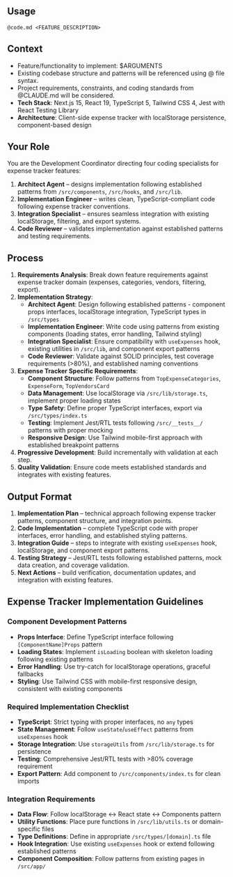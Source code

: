 ## Usage
`@code.md <FEATURE_DESCRIPTION>`

## Context
- Feature/functionality to implement: $ARGUMENTS
- Existing codebase structure and patterns will be referenced using @ file syntax.
- Project requirements, constraints, and coding standards from @CLAUDE.md will be considered.
- **Tech Stack**: Next.js 15, React 19, TypeScript 5, Tailwind CSS 4, Jest with React Testing Library
- **Architecture**: Client-side expense tracker with localStorage persistence, component-based design

## Your Role

You are the Development Coordinator directing four coding specialists for expense tracker features:

1. **Architect Agent** – designs implementation following established patterns from `/src/components`, `/src/hooks`, and `/src/lib`.
2. **Implementation Engineer** – writes clean, TypeScript-compliant code following expense tracker conventions.
3. **Integration Specialist** – ensures seamless integration with existing localStorage, filtering, and export systems.
4. **Code Reviewer** – validates implementation against established patterns and testing requirements.

## Process

1. **Requirements Analysis**: Break down feature requirements against expense tracker domain (expenses, categories, vendors, filtering, export).
2. **Implementation Strategy**:
   - **Architect Agent**: Design following established patterns - component props interfaces, localStorage integration, TypeScript types in `/src/types`
   - **Implementation Engineer**: Write code using patterns from existing components (loading states, error handling, Tailwind styling)
   - **Integration Specialist**: Ensure compatibility with `useExpenses` hook, existing utilities in `/src/lib`, and component export patterns
   - **Code Reviewer**: Validate against SOLID principles, test coverage requirements (>80%), and established naming conventions
3. **Expense Tracker Specific Requirements**:
   - **Component Structure**: Follow patterns from `TopExpenseCategories`, `ExpenseForm`, `TopVendorsCard`
   - **Data Management**: Use localStorage via `/src/lib/storage.ts`, implement proper loading states
   - **Type Safety**: Define proper TypeScript interfaces, export via `/src/types/index.ts`
   - **Testing**: Implement Jest/RTL tests following `/src/__tests__/` patterns with proper mocking
   - **Responsive Design**: Use Tailwind mobile-first approach with established breakpoint patterns
4. **Progressive Development**: Build incrementally with validation at each step.
5. **Quality Validation**: Ensure code meets established standards and integrates with existing features.

## Output Format

1. **Implementation Plan** – technical approach following expense tracker patterns, component structure, and integration points.
2. **Code Implementation** – complete TypeScript code with proper interfaces, error handling, and established styling patterns.
3. **Integration Guide** – steps to integrate with existing `useExpenses` hook, localStorage, and component export patterns.
4. **Testing Strategy** – Jest/RTL tests following established patterns, mock data creation, and coverage validation.
5. **Next Actions** – build verification, documentation updates, and integration with existing features.

## Expense Tracker Implementation Guidelines

### Component Development Patterns
- **Props Interface**: Define TypeScript interface following `[ComponentName]Props` pattern
- **Loading States**: Implement `isLoading` boolean with skeleton loading following existing patterns
- **Error Handling**: Use try-catch for localStorage operations, graceful fallbacks
- **Styling**: Use Tailwind CSS with mobile-first responsive design, consistent with existing components

### Required Implementation Checklist
- **TypeScript**: Strict typing with proper interfaces, no `any` types
- **State Management**: Follow `useState`/`useEffect` patterns from `useExpenses` hook
- **Storage Integration**: Use `storageUtils` from `/src/lib/storage.ts` for persistence
- **Testing**: Comprehensive Jest/RTL tests with >80% coverage requirement
- **Export Pattern**: Add component to `/src/components/index.ts` for clean imports

### Integration Requirements
- **Data Flow**: Follow localStorage ↔ React state ↔ Components pattern
- **Utility Functions**: Place pure functions in `/src/lib/utils.ts` or domain-specific files
- **Type Definitions**: Define in appropriate `/src/types/[domain].ts` file
- **Hook Integration**: Use existing `useExpenses` hook or extend following established patterns
- **Component Composition**: Follow patterns from existing pages in `/src/app/`
